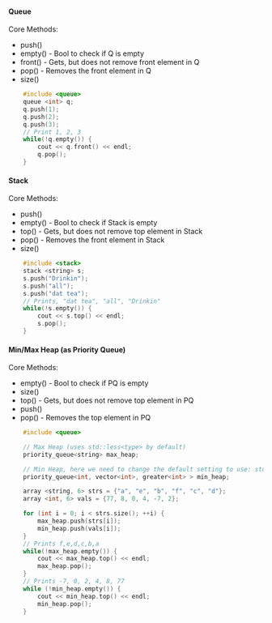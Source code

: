 
#### Queue

Core Methods:
* push()   
* empty()  - Bool to check if Q is empty
* front()  - Gets, but does not remove front element in Q
* pop()    - Removes the front element in Q
* size()

``` c++
  	#include <queue>
	queue <int> q;
	q.push(1);
	q.push(2);
	q.push(3);
	// Print 1, 2, 3
	while(!q.empty()) {
		cout << q.front() << endl;
		q.pop();
	}
```

#### Stack

Core Methods:
* push()   
* empty()  - Bool to check if Stack is empty
* top()    - Gets, but does not remove top element in Stack
* pop()    - Removes the front element in Stack
* size()
``` c++
	#include <stack>
	stack <string> s;
	s.push("Drinkin");
	s.push("all");
	s.push("dat tea");
	// Prints, "dat tea", "all", "Drinkin"
	while(!s.empty()) {
		cout << s.top() << endl;
		s.pop();
	}
```

#### Min/Max Heap (as Priority Queue)

Core Methods:
* empty() - Bool to check if PQ is empty
* size()
* top() - Gets, but does not remove top element in PQ
* push() 
* pop() - Removes the top element in PQ
``` c++
	#include <queue>

	// Max Heap (uses std::less<type> by default)
	priority_queue<string> max_heap;

	// Min Heap, here we need to change the default setting to use: std::greater<type>
	priority_queue<int, vector<int>, greater<int> > min_heap;

	array <string, 6> strs = {"a", "e", "b", "f", "c", "d"};
	array <int, 6> vals = {77, 8, 0, 4, -7, 2};

	for (int i = 0; i < strs.size(); ++i) {
		max_heap.push(strs[i]);
		min_heap.push(vals[i]);
	}
	// Prints f,e,d,c,b,a
	while(!max_heap.empty()) {
		cout << max_heap.top() << endl;
		max_heap.pop();
	}
	// Prints -7, 0, 2, 4, 8, 77
	while (!min_heap.empty()) {
		cout << min_heap.top() << endl;
		min_heap.pop();
	}
```

